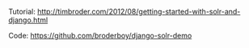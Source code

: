 Tutorial: http://timbroder.com/2012/08/getting-started-with-solr-and-django.html

Code: https://github.com/broderboy/django-solr-demo